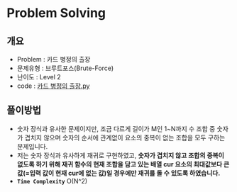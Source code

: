 # Problem Solving

## 개요

- Problem : 카드 병정의 출장
- 문제유형 : 브루트포스(Brute-Force)
- 난이도 : Level 2
- code : [카드 병정의 출장.py](https://kdt-gitlab.elice.io/yjk5309/algorithm-study-02/-/blob/master/3주차/2021-01-06/정소원/카드%20병정의%20출장.py)

## 풀이방법

- 숫자 장식과 유사한 문제이지만, 조금 다르게 길이가 M인 1~N까지 수 조합 중 숫자가 겹치지 않으며 숫자의 순서에 관계없이 요소의 중복이 없는 조합을 모두 구하는 문제입니다.
- 저는 숫자 장식과 유사하게 재귀로 구현하였고, **숫자가 겹치지 않고 조합의 중복이 없도록 하기 위해 재귀 함수의 현재 조합을 담고 있는 배열 cur 요소의 최대값보다 큰 값(=입력 값이 현재 cur에 없는 값)일 경우에만 재귀를 돌 수 있도록 하였습니다.**
- **`Time Complexity`** O(N^2)
